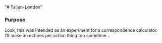 "# Fallen-London" 
<h3>Purpose</h3>
Look, this was intended as an experiment for a correspondence calculator.  I'll make an echoes per action thing too sometime...